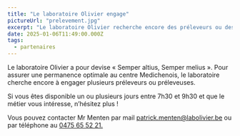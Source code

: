 ```yaml
---
title: "Le laboratoire Olivier engage"
pictureUrl: "prelevement.jpg"
excerpt: "Le laboratoire Olivier recherche encore des préleveurs ou des préleveuses pour assurer les permanences au centre Medichenois."
date: 2025-01-06T11:49:00.000Z
tags:
  - partenaires
---
```


Le laboratoire Olivier a pour devise « Semper altius, Semper melius ». Pour assurer une permanence optimale au centre Medichenois, le laboratoire cherche encore à engager plusieurs préleveurs ou préleveuses. 

Si vous êtes disponible un ou plusieurs jours entre 7h30 et 9h30 et que le métier vous intéresse, n’hésitez plus !

Vous pouvez contacter Mr Menten par mail <a href="mailto:patrick.menten@labolivier.be">patrick.menten@labolivier.be</a> ou par téléphone au <a href="#">0475 65 52 21.</a>
